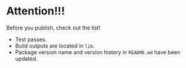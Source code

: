 # Attention!!!
Before you publish, check out the list!
- Test passes.
- Build outputs are located in `lib`.
- Package version name and version history in `README.md` have been updated.